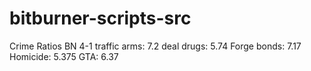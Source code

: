 # bitburner-scripts-src

Crime Ratios BN 4-1
traffic arms: 7.2
deal drugs: 5.74
Forge bonds: 7.17
Homicide: 5.375
GTA: 6.37

